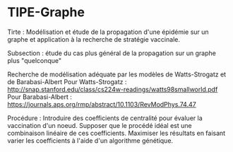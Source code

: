 # TIPE-Graphe

Tirte : Modélisation et étude de la propagation d'une épidémie sur un graphe et application à la recherche de stratégie vaccinale.

Subsection : étude du cas plus général de la propagation sur un graphe plus "quelconque"


Recherche de modélisation adéquate par les modèles de Watts-Strogatz et de Barabasi-Albert
Pour Watts-Strogatz : http://snap.stanford.edu/class/cs224w-readings/watts98smallworld.pdf
Pour Barabasi-Albert : https://journals.aps.org/rmp/abstract/10.1103/RevModPhys.74.47

Procédure : Introduire des coefficients de centralité pour évaluer la vaccination d'un noeud. Supposer que le procédé idéal est une combinaison linéaire 
de ces coefficients. Maximiser les résultats en faisant varier les coefficients à l'aide d'un algorithme génétique.

